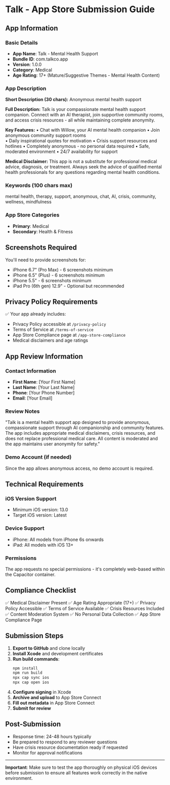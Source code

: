 # Talk - App Store Submission Guide

## App Information

### Basic Details
- **App Name**: Talk - Mental Health Support  
- **Bundle ID**: com.talkco.app
- **Version**: 1.0.0
- **Category**: Medical
- **Age Rating**: 17+ (Mature/Suggestive Themes - Mental Health Content)

### App Description
**Short Description (30 chars):**
Anonymous mental health support

**Full Description:**
Talk is your compassionate mental health support companion. Connect with an AI therapist, join supportive community rooms, and access crisis resources - all while maintaining complete anonymity.

**Key Features:**
• Chat with Willow, your AI mental health companion
• Join anonymous community support rooms  
• Daily inspirational quotes for motivation
• Crisis support resources and hotlines
• Completely anonymous - no personal data required
• Safe, moderated environment
• 24/7 availability for support

**Medical Disclaimer:**
This app is not a substitute for professional medical advice, diagnosis, or treatment. Always seek the advice of qualified mental health professionals for any questions regarding mental health conditions.

### Keywords (100 chars max)
mental health, therapy, support, anonymous, chat, AI, crisis, community, wellness, mindfulness

### App Store Categories
- **Primary**: Medical
- **Secondary**: Health & Fitness

## Screenshots Required

You'll need to provide screenshots for:
- iPhone 6.7" (Pro Max) - 6 screenshots minimum
- iPhone 6.5" (Plus) - 6 screenshots minimum  
- iPhone 5.5" - 6 screenshots minimum
- iPad Pro (6th gen) 12.9" - Optional but recommended

## Privacy Policy Requirements

✅ Your app already includes:
- Privacy Policy accessible at `/privacy-policy`
- Terms of Service at `/terms-of-service`
- App Store Compliance page at `/app-store-compliance`
- Medical disclaimers and age ratings

## App Review Information

### Contact Information
- **First Name**: [Your First Name]
- **Last Name**: [Your Last Name]  
- **Phone**: [Your Phone Number]
- **Email**: [Your Email]

### Review Notes
"Talk is a mental health support app designed to provide anonymous, compassionate support through AI companionship and community features. The app includes appropriate medical disclaimers, crisis resources, and does not replace professional medical care. All content is moderated and the app maintains user anonymity for safety."

### Demo Account (if needed)
Since the app allows anonymous access, no demo account is required.

## Technical Requirements

### iOS Version Support
- Minimum iOS version: 13.0
- Target iOS version: Latest

### Device Support
- iPhone: All models from iPhone 6s onwards
- iPad: All models with iOS 13+

### Permissions
The app requests no special permissions - it's completely web-based within the Capacitor container.

## Compliance Checklist

✅ Medical Disclaimer Present
✅ Age Rating Appropriate (17+)
✅ Privacy Policy Accessible
✅ Terms of Service Available
✅ Crisis Resources Included
✅ Content Moderation System
✅ No Personal Data Collection
✅ App Store Compliance Page

## Submission Steps

1. **Export to GitHub** and clone locally
2. **Install Xcode** and development certificates
3. **Run build commands**:
   ```bash
   npm install
   npm run build
   npx cap sync ios
   npx cap open ios
   ```
4. **Configure signing** in Xcode
5. **Archive and upload** to App Store Connect
6. **Fill out metadata** in App Store Connect
7. **Submit for review**

## Post-Submission

- Response time: 24-48 hours typically
- Be prepared to respond to any reviewer questions
- Have crisis resource documentation ready if requested
- Monitor for approval notifications

---

**Important**: Make sure to test the app thoroughly on physical iOS devices before submission to ensure all features work correctly in the native environment.
